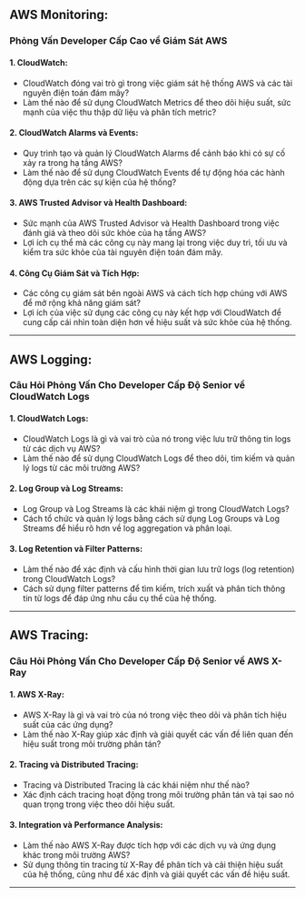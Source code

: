 ## AWS Monitoring:

### Phỏng Vấn Developer Cấp Cao về Giám Sát AWS

#### 1. **CloudWatch:**

- CloudWatch đóng vai trò gì trong việc giám sát hệ thống AWS và các tài nguyên điện toán đám mây?
- Làm thế nào để sử dụng CloudWatch Metrics để theo dõi hiệu suất, sức mạnh của việc thu thập dữ liệu và phân tích metric?

#### 2. **CloudWatch Alarms và Events:**

- Quy trình tạo và quản lý CloudWatch Alarms để cảnh báo khi có sự cố xảy ra trong hạ tầng AWS?
- Làm thế nào để sử dụng CloudWatch Events để tự động hóa các hành động dựa trên các sự kiện của hệ thống?

#### 3. **AWS Trusted Advisor và Health Dashboard:**

- Sức mạnh của AWS Trusted Advisor và Health Dashboard trong việc đánh giá và theo dõi sức khỏe của hạ tầng AWS?
- Lợi ích cụ thể mà các công cụ này mang lại trong việc duy trì, tối ưu và kiểm tra sức khỏe của tài nguyên điện toán đám mây.

#### 4. **Công Cụ Giám Sát và Tích Hợp:**

- Các công cụ giám sát bên ngoài AWS và cách tích hợp chúng với AWS để mở rộng khả năng giám sát?
- Lợi ích của việc sử dụng các công cụ này kết hợp với CloudWatch để cung cấp cái nhìn toàn diện hơn về hiệu suất và sức khỏe của hệ thống.

---

## AWS Logging:

### Câu Hỏi Phỏng Vấn Cho Developer Cấp Độ Senior về CloudWatch Logs

#### 1. **CloudWatch Logs:**

- CloudWatch Logs là gì và vai trò của nó trong việc lưu trữ thông tin logs từ các dịch vụ AWS?
- Làm thế nào để sử dụng CloudWatch Logs để theo dõi, tìm kiếm và quản lý logs từ các môi trường AWS?

#### 2. **Log Group và Log Streams:**

- Log Group và Log Streams là các khái niệm gì trong CloudWatch Logs?
- Cách tổ chức và quản lý logs bằng cách sử dụng Log Groups và Log Streams để hiểu rõ hơn về log aggregation và phân loại.

#### 3. **Log Retention và Filter Patterns:**

- Làm thế nào để xác định và cấu hình thời gian lưu trữ logs (log retention) trong CloudWatch Logs?
- Cách sử dụng filter patterns để tìm kiếm, trích xuất và phân tích thông tin từ logs để đáp ứng nhu cầu cụ thể của hệ thống.

---

## AWS Tracing:

### Câu Hỏi Phỏng Vấn Cho Developer Cấp Độ Senior về AWS X-Ray

#### 1. **AWS X-Ray:**

- AWS X-Ray là gì và vai trò của nó trong việc theo dõi và phân tích hiệu suất của các ứng dụng?
- Làm thế nào X-Ray giúp xác định và giải quyết các vấn đề liên quan đến hiệu suất trong môi trường phân tán?

#### 2. **Tracing và Distributed Tracing:**

- Tracing và Distributed Tracing là các khái niệm như thế nào?
- Xác định cách tracing hoạt động trong môi trường phân tán và tại sao nó quan trọng trong việc theo dõi hiệu suất.

#### 3. **Integration và Performance Analysis:**

- Làm thế nào AWS X-Ray được tích hợp với các dịch vụ và ứng dụng khác trong môi trường AWS?
- Sử dụng thông tin tracing từ X-Ray để phân tích và cải thiện hiệu suất của hệ thống, cũng như để xác định và giải quyết các vấn đề hiệu suất.

---
